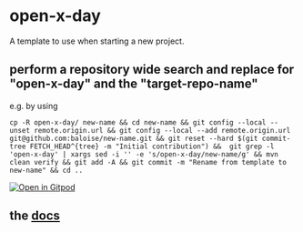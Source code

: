 # open-x-day
A template to use when starting a new project.

## perform a repository wide search and replace for "open-x-day" and the "target-repo-name"

e.g. by using

```
cp -R open-x-day/ new-name && cd new-name && git config --local --unset remote.origin.url && git config --local --add remote.origin.url git@github.com:baloise/new-name.git && git reset --hard $(git commit-tree FETCH_HEAD^{tree} -m "Initial contribution") &&  git grep -l 'open-x-day' | xargs sed -i '' -e 's/open-x-day/new-name/g' && mvn clean verify && git add -A && git commit -m "Rename from template to new-name" && cd ..
```
[![Open in Gitpod](https://gitpod.io/button/open-in-gitpod.svg)](https://gitpod.io#https://github.com/baloise/open-x-day)

## the [docs](docs/index.md)
